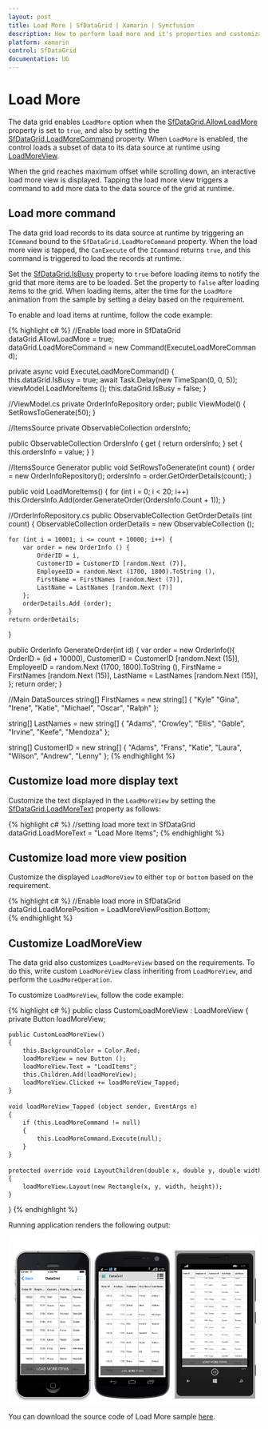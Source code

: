 ```yaml
---
layout: post
title: Load More | SfDataGrid | Xamarin | Syncfusion
description: How to perform load more and it's properties and customizations in a SfDataGrid.
platform: xamarin
control: SfDataGrid
documentation: UG
---
```

# Load More

The data grid enables `LoadMore` option when the [SfDataGrid.AllowLoadMore](http://help.syncfusion.com/cr/cref_files/xamarin/sfdatagrid/Syncfusion.SfDataGrid.XForms~Syncfusion.SfDataGrid.XForms.SfDataGrid~AllowLoadMore.html) property is set to `true`, and also by setting the [SfDataGrid.LoadMoreCommand](http://help.syncfusion.com/cr/cref_files/xamarin/sfdatagrid/Syncfusion.SfDataGrid.XForms~Syncfusion.SfDataGrid.XForms.SfDataGrid~LoadMoreCommand.html) property. When `LoadMore` is enabled, the control loads a subset of data to its data source at runtime using [LoadMoreView](http://help.syncfusion.com/cr/cref_files/xamarin/sfdatagrid/Syncfusion.SfDataGrid.XForms~Syncfusion.SfDataGrid.XForms.LoadMoreView.html). 

When the grid reaches maximum offset while scrolling down, an interactive load more view is displayed. Tapping the load more view triggers a command to add more data to the data source of the grid at runtime.

## Load more command

The data grid load records to its data source at runtime by triggering an `ICommand` bound to the `SfDataGrid.LoadMoreCommand` property. When the load more view is tapped, the `CanExecute` of the `ICommand` returns `true`, and this command is triggered to load the records at runtime.
 
Set the [SfDataGrid.IsBusy](http://help.syncfusion.com/cr/cref_files/xamarin/sfdatagrid/Syncfusion.SfDataGrid.XForms~Syncfusion.SfDataGrid.XForms.SfDataGrid~IsBusy.html) property to `true` before loading items to notify the grid that more items are to be loaded. Set the property to `false` after loading items to the grid. When loading items, alter the time for the `LoadMore` animation from the sample by setting a delay based on the requirement.

To enable and load items at runtime, follow the code example:

{% highlight c# %}
//Enable load more in SfDataGrid
dataGrid.AllowLoadMore = true;
dataGrid.LoadMoreCommand = new Command(ExecuteLoadMoreCommand);
 
private async void ExecuteLoadMoreCommand()
{
    this.dataGrid.IsBusy = true;
    await Task.Delay(new TimeSpan(0, 0, 5));
    viewModel.LoadMoreItems ();
    this.dataGrid.IsBusy = false;
} 

//ViewModel.cs
private OrderInfoRepository order;
public ViewModel()
{
    SetRowsToGenerate(50);
}

//ItemsSource
private ObservableCollection<OrderInfo> ordersInfo;

public ObservableCollection<OrderInfo> OrdersInfo
{
    get { return ordersInfo; }
    set { this.ordersInfo = value; }
}

//ItemsSource Generator
public void SetRowsToGenerate(int count)
{
    order = new OrderInfoRepository();
    ordersInfo = order.GetOrderDetails(count);
}

public void LoadMoreItems()
{
    for (int i = 0; i < 20; i++)
        this.OrdersInfo.Add(order.GenerateOrder(OrdersInfo.Count + 1));
}

//OrderInfoRepository.cs
public ObservableCollection<OrderInfo> GetOrderDetails (int count)
{
    ObservableCollection<OrderInfo> orderDetails = new ObservableCollection<OrderInfo> ();

    for (int i = 10001; i <= count + 10000; i++) {
        var order = new OrderInfo () {
            OrderID = i,
            CustomerID = CustomerID [random.Next (7)],
            EmployeeID = random.Next (1700, 1800).ToString (),
            FirstName = FirstNames [random.Next (7)],
            LastName = LastNames [random.Next (7)]
        };
        orderDetails.Add (order);
    }
    return orderDetails;
} 

public OrderInfo GenerateOrder(int id)
{
    var order = new OrderInfo(){
        OrderID = (id + 10000),
        CustomerID = CustomerID [random.Next (15)],
        EmployeeID = random.Next (1700, 1800).ToString (),
        FirstName = FirstNames [random.Next (15)],
        LastName = LastNames [random.Next (15)],
    };
    return order;
}

//Main DataSources
string[] FirstNames = new string[] {
    "Kyle"
    "Gina",
    "Irene",
    "Katie",
    "Michael",
    "Oscar",
    "Ralph"
};

string[] LastNames = new string[] {
    "Adams",
    "Crowley",
    "Ellis",
    "Gable",
    "Irvine",
    "Keefe",
    "Mendoza"
};

string[] CustomerID = new string[] {
    "Adams",
    "Frans",
    "Katie",
    "Laura",
    "Wilson",
    "Andrew",
    "Lenny"
};
{% endhighlight %}

## Customize load more display text

Customize the text displayed in the `LoadMoreView` by setting the [SfDataGrid.LoadMoreText](http://help.syncfusion.com/cr/cref_files/xamarin/sfdatagrid/Syncfusion.SfDataGrid.XForms~Syncfusion.SfDataGrid.XForms.SfDataGrid~LoadMoreText.html) property as follows:

{% highlight c# %}
//setting load more text in SfDataGrid
dataGrid.LoadMoreText = "Load More Items"; 
{% endhighlight %}

## Customize load more view position

Customize the displayed `LoadMoreView` to either `top` or `bottom` based on the requirement.
 
{% highlight c# %}
//Enable load more in SfDataGrid
dataGrid.LoadMorePosition = LoadMoreViewPosition.Bottom;  
{% endhighlight %}

## Customize LoadMoreView

The data grid also customizes `LoadMoreView` based on the requirements. To do this, write custom `LoadMoreView` class inheriting from `LoadMoreView`, and perform the `LoadMoreOperation`.

To customize `LoadMoreView`, follow the code example:
 
{% highlight c# %}
public class CustomLoadMoreView : LoadMoreView
{
    private Button loadMoreView;

    public CustomLoadMoreView()
    {
        this.BackgroundColor = Color.Red;
        loadMoreView = new Button ();
        loadMoreView.Text = "LoadItems";
        this.Children.Add(loadMoreView);
        loadMoreView.Clicked += loadMoreView_Tapped;
    }

    void loadMoreView_Tapped (object sender, EventArgs e)
    {
        if (this.LoadMoreCommand != null)
        {
            this.LoadMoreCommand.Execute(null);
        }
    }

    protected override void LayoutChildren(double x, double y, double width, double height)
    {
        loadMoreView.Layout(new Rectangle(x, y, width, height));
    }
}
{% endhighlight %}

Running application renders the following output:

![](SfDataGrid_images/LoadMore.png)

You can download the source code of Load More sample [here](http://www.syncfusion.com/downloads/support/directtrac/general/ze/SfDataGridSample733433326).